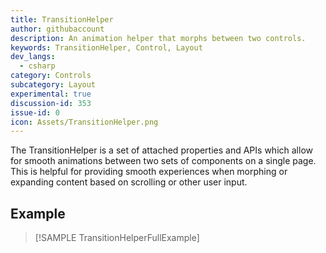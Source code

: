```yaml
---
title: TransitionHelper
author: githubaccount
description: An animation helper that morphs between two controls.
keywords: TransitionHelper, Control, Layout
dev_langs:
  - csharp
category: Controls
subcategory: Layout
experimental: true
discussion-id: 353
issue-id: 0
icon: Assets/TransitionHelper.png
---
```


The TransitionHelper is a set of attached properties and APIs which allow for smooth animations between two sets of components on a single page. This is helpful for providing smooth experiences when morphing or expanding content based on scrolling or other user input.

## Example

> [!SAMPLE TransitionHelperFullExample]

